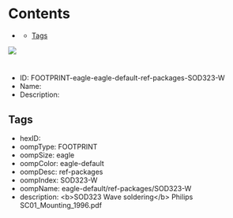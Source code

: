 



Contents
========

* [](#)
	* [Tags](#tags)
  
![][im]
# 

- ID: FOOTPRINT-eagle-eagle-default-ref-packages-SOD323-W
- Name: 
- Description: 

## Tags

- hexID: 
- oompType: FOOTPRINT
- oompSize: eagle
- oompColor: eagle-default
- oompDesc: ref-packages
- oompIndex: SOD323-W
- oompName: eagle-default/ref-packages/SOD323-W
- description: &lt;b&gt;SOD323 Wave soldering&lt;/b&gt; Philips SC01_Mounting_1996.pdf



[im]: image.png
